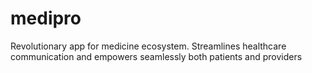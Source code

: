 # medipro
Revolutionary app for medicine ecosystem. Streamlines healthcare communication and empowers seamlessly both patients and providers
